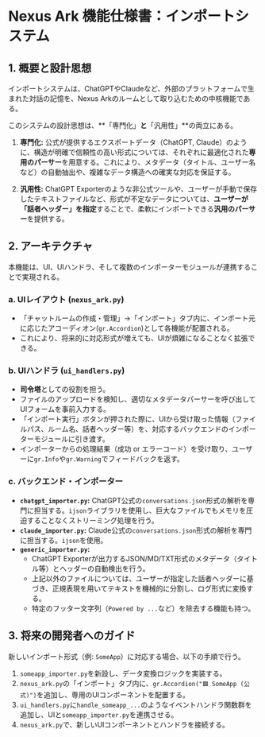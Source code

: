 # Nexus Ark 機能仕様書：インポートシステム

## 1. 概要と設計思想

インポートシステムは、ChatGPTやClaudeなど、外部のプラットフォームで生まれた対話の記憶を、Nexus Arkのルームとして取り込むための中核機能である。

このシステムの設計思想は、**「専門化」**と**「汎用性」**の両立にある。

1.  **専門化:** 公式が提供するエクスポートデータ（ChatGPT, Claude）のように、構造が明確で信頼性の高い形式については、それぞれに最適化された**専用のパーサー**を用意する。これにより、メタデータ（タイトル、ユーザー名など）の自動抽出や、複雑なデータ構造への確実な対応を保証する。

2.  **汎用性:** ChatGPT Exporterのような非公式ツールや、ユーザーが手動で保存したテキストファイルなど、形式が不定なデータについては、**ユーザーが「話者ヘッダー」を指定**することで、柔軟にインポートできる**汎用のパーサー**を提供する。

## 2. アーキテクチャ

本機能は、UI、UIハンドラ、そして複数のインポーターモジュールが連携することで実現される。

### a. UIレイアウト (`nexus_ark.py`)
-   「チャットルームの作成・管理」→「インポート」タブ内に、インポート元に応じたアコーディオン(`gr.Accordion`)として各機能が配置される。
-   これにより、将来的に対応形式が増えても、UIが煩雑になることなく拡張できる。

### b. UIハンドラ (`ui_handlers.py`)
-   **司令塔**としての役割を担う。
-   ファイルのアップロードを検知し、適切なメタデータパーサーを呼び出してUIフォームを事前入力する。
-   「インポート実行」ボタンが押された際に、UIから受け取った情報（ファイルパス、ルーム名、話者ヘッダー等）を、対応するバックエンドのインポーターモジュールに引き渡す。
-   インポーターからの処理結果（成功 or エラーコード）を受け取り、ユーザーに`gr.Info`や`gr.Warning`でフィードバックを返す。

### c. バックエンド・インポーター
-   **`chatgpt_importer.py`:** ChatGPT公式の`conversations.json`形式の解析を専門に担当する。`ijson`ライブラリを使用し、巨大なファイルでもメモリを圧迫することなくストリーミング処理を行う。
-   **`claude_importer.py`:** Claude公式の`conversations.json`形式の解析を専門に担当する。`ijson`を使用。
-   **`generic_importer.py`:**
    -   ChatGPT Exporterが出力するJSON/MD/TXT形式のメタデータ（タイトル等）とヘッダーの自動検出を行う。
    -   上記以外のファイルについては、ユーザーが指定した話者ヘッダーに基づき、正規表現を用いてテキストを機械的に分割し、ログ形式に変換する。
    -   特定のフッター文字列（`Powered by ...`など）を除去する機能も持つ。

## 3. 将来の開発者へのガイド

新しいインポート形式（例: `SomeApp`）に対応する場合、以下の手順で行う。

1.  `someapp_importer.py`を新設し、データ変換ロジックを実装する。
2.  `nexus_ark.py`の「インポート」タブ内に、`gr.Accordion("🟩 SomeApp (公式)")`を追加し、専用のUIコンポーネントを配置する。
3.  `ui_handlers.py`に`handle_someapp_...`のようなイベントハンドラ関数群を追加し、UIと`someapp_importer.py`を連携させる。
4.  `nexus_ark.py`で、新しいUIコンポーネントとハンドラを接続する。